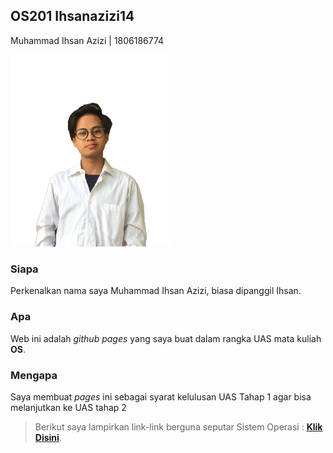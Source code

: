 ## OS201 Ihsanazizi14

Muhammad Ihsan Azizi | 1806186774

<img src="ihsan.jpg" width="256">

### Siapa

Perkenalkan nama saya Muhammad Ihsan Azizi, biasa dipanggil Ihsan.

### Apa

Web ini adalah _github pages_ yang saya buat dalam rangka UAS mata kuliah **OS**.

### Mengapa

Saya membuat _pages_ ini sebagai syarat kelulusan UAS Tahap 1 agar bisa melanjutkan ke UAS tahap 2

> Berikut saya lampirkan link-link berguna seputar Sistem Operasi : [**Klik Disini**](https://ihsanazizi14.github.io/os201/URLs).
